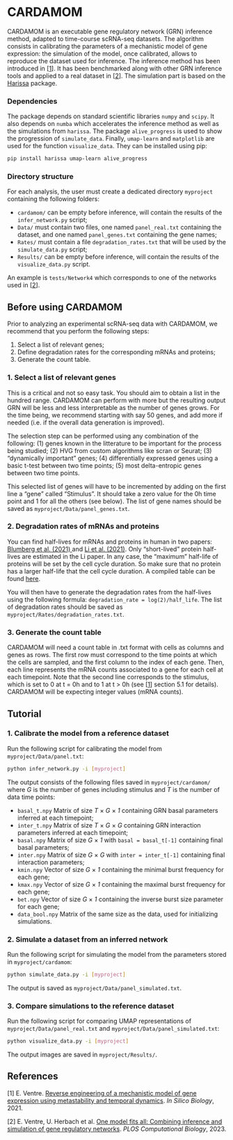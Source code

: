 # CARDAMOM

CARDAMOM is an executable gene regulatory network (GRN) inference method, adapted to time-course scRNA-seq datasets. The algorithm consists in calibrating the parameters of a mechanistic model of gene expression: the simulation of the model, once calibrated, allows to reproduce the dataset used for inference. The inference method has been introduced in [[1](#Ventre2021)]. It has been benchmarked along with other GRN inference tools and applied to a real dataset in [[2](#Ventre2023)]. The simulation part is based on the [Harissa](https://github.com/ulysseherbach/harissa) package.

### Dependencies

The package depends on standard scientific libraries `numpy` and `scipy`. It also depends on `numba` which accelerates the inference method as well as the simulations from `harissa`. The package `alive_progress` is used to show the progression of `simulate_data`. Finally, `umap-learn` and `matplotlib` are used for the function `visualize_data`. They can be installed using pip:

```bash
pip install harissa umap-learn alive_progress
```

### Directory structure

For each analysis, the user must create a dedicated directory `myproject` containing the following folders:

- `cardamom/` can be empty before inference, will contain the results of the `infer_network.py` script;
- `Data/` must contain two files, one named `panel_real.txt` containing the dataset, and one named `panel_genes.txt` containing the gene names;
- `Rates/` must contain a file `degradation_rates.txt` that will be used by the `simulate_data.py` script;
- `Results/` can be empty before inference, will contain the results of the `visualize_data.py` script.

An example is `tests/Network4` which corresponds to one of the networks used in [[2](#Ventre2023)].

## Before using CARDAMOM

Prior to analyzing an experimental scRNA-seq data with CARDAMOM, we recommend that you perform the following steps:

1.	Select a list of relevant genes;
2.	Define degradation rates for the corresponding mRNAs and proteins;
3.	Generate the count table.

### 1. Select a list of relevant genes

This is a critical and not so easy task. You should aim to obtain a list in the hundred range. CARDAMOM can perform with more but the resulting output GRN will be less and less interpretable as the number of genes grows. For the time being, we recommend starting with say 50 genes, and add more if needed (i.e. if the overall data generation is improved).

The selection step can be performed using any combination of the following: (1) genes known in the litterature to be important for the process being studied; (2) HVG from custom algorithms like scran or Seurat; (3) “dynamically important” genes; (4) differentially expressed genes using a basic t-test between two time points; (5) most delta-entropic genes between two time points.

This selected list of genes will have to be incremented by adding on the first line a “gene” called “Stimulus”. It should take a zero value for the 0h time point and 1 for all the others (see below). The list of gene names should be saved as `myproject/Data/panel_genes.txt`.

### 2. Degradation rates of mRNAs and proteins

You can find half-lives for mRNAs and proteins in human in two papers: [Blumberg et al. (2021) ](https://doi.org/10.1186/s12915-021-00949-x) and [Li et al. (2021)](https://doi.org/10.1016/j.molcel.2021.09.015). Only “short-lived” protein half-lives are estimated in the Li paper. In any case, the “maximum” half-life of proteins will be set by the cell cycle duration. So make sure that no protein has a larger half-life that the cell cycle duration. A compiled table can be found [here](https://osf.io/4hqt9/?view_only=23288f5b09274a858cc32009c5a0fe78).

You will then have to generate the degradation rates from the half-lives using the following formula: `degradation_rate = log(2)/half_life`. The list of degradation rates should be saved as `myproject/Rates/degradation_rates.txt`.

### 3. Generate the count table

CARDAMOM will need a count table in .txt format with cells as columns and genes as rows. The first row must correspond to the time points at which the cells are sampled, and the first column to the index of each gene. Then, each line represents the mRNA counts associated to a gene for each cell at each timepoint. Note that the second line corresponds to the stimulus, which is set to 0 at t = 0h and to 1 at t > 0h (see [[1](#Ventre2021)] section 5.1 for details). CARDAMOM will be expecting integer values (mRNA counts).


## Tutorial

### 1. Calibrate the model from a reference dataset

Run the following script for calibrating the model from `myproject/Data/panel.txt`:

```bash
python infer_network.py -i [myproject]
```

The output consists of the following files saved in `myproject/cardamom/` where *G* is the number of genes including stimulus and *T* is the number of data time points:

- `basal_t.npy` Matrix of size *T* × *G* × *1* containing GRN basal parameters inferred at each timepoint;
- `inter_t.npy` Matrix of size *T* × *G* × *G* containing GRN interaction parameters inferred at each timepoint;
- `basal.npy` Matrix of size *G* × *1* with `basal = basal_t[-1]` containing final basal parameters;
- `inter.npy` Matrix of size *G* × *G* with `inter = inter_t[-1]` containing final interaction parameters;
- `kmin.npy` Vector of size *G* × *1* containing the minimal burst frequency for each gene;
- `kmax.npy` Vector of size *G* × *1* containing the maximal burst frequency for each gene;
- `bet.npy` Vector of size *G* × *1* containing the inverse burst size parameter for each gene;
- `data_bool.npy` Matrix of the same size as the data, used for initializing simulations.
 
### 2. Simulate a dataset from an inferred network

Run the following script for simulating the model from the parameters stored in `myproject/cardamom`:

```bash
python simulate_data.py -i [myproject]
```

The output is saved as `myproject/Data/panel_simulated.txt`.

### 3. Compare simulations to the reference dataset

Run the following script for comparing UMAP representations of `myproject/Data/panel_real.txt` and `myproject/Data/panel_simulated.txt`:

```bash
python visualize_data.py -i [myproject]
```

The output images are saved in `myproject/Results/`.


## References

<a name="Ventre2021"></a>[1] E. Ventre. [Reverse engineering of a mechanistic model of gene expression using metastability and temporal dynamics](https://content.iospress.com/articles/in-silico-biology/isb210226). *In Silico Biology*, 2021.

<a name="Ventre2023"></a>[2] E. Ventre, U. Herbach et al. [One model fits all: Combining inference and simulation of gene regulatory networks](https://doi.org/10.1371/journal.pcbi.1010962). *PLOS Computational Biology*, 2023.